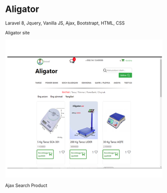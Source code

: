 # Aligator

Laravel 8, Jquery, Vanilla JS, Ajax, Bootstrapt, HTML, CSS

Aligator site

<img src="https://github.com/BoburDev-1/Aligator-/blob/main/screenshot/aligator_site.png" width="800">

Ajax Search Product
